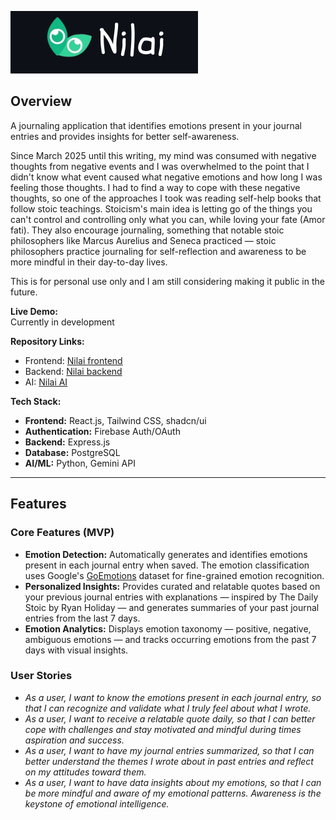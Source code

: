 ![nilai banner](../assets/personal-projects/nilai-banner.png "Nilai")

## Overview

A journaling application that identifies emotions present in your journal entries and provides insights for better self-awareness.

Since March 2025 until this writing, my mind was consumed with negative thoughts from negative events and I was overwhelmed to the point that I didn't know what event caused what negative emotions and how long I was feeling those thoughts. I had to find a way to cope with these negative thoughts, so one of the approaches I took was reading self-help books that follow stoic teachings. Stoicism's main idea is letting go of the things you can't control and controlling only what you can, while loving your fate (Amor fati). They also encourage journaling, something that notable stoic philosophers like Marcus Aurelius and Seneca practiced — stoic philosophers practice journaling for self-reflection and awareness to be more mindful in their day-to-day lives.

This is for personal use only and I am still considering making it public in the future.

**Live Demo:**  
Currently in development

**Repository Links:**
- Frontend: [Nilai frontend](https://github.com/ArjTheProgrammer/nilai-frontend/)
- Backend: [Nilai backend](https://github.com/ArjTheProgrammer/nilai-backend/)
- AI: [Nilai AI](https://github.com/ArjTheProgrammer/nilai-nlp/)

**Tech Stack:**
- **Frontend:** React.js, Tailwind CSS, shadcn/ui
- **Authentication:** Firebase Auth/OAuth
- **Backend:** Express.js
- **Database:** PostgreSQL
- **AI/ML:** Python, Gemini API

---

## Features

### Core Features (MVP)
- **Emotion Detection:** Automatically generates and identifies emotions present in each journal entry when saved. The emotion classification uses Google's [GoEmotions](https://research.google/blog/goemotions-a-dataset-for-fine-grained-emotion-classification/) dataset for fine-grained emotion recognition.
- **Personalized Insights:** Provides curated and relatable quotes based on your previous journal entries with explanations — inspired by The Daily Stoic by Ryan Holiday — and generates summaries of your past journal entries from the last 7 days.
- **Emotion Analytics:** Displays emotion taxonomy — positive, negative, ambiguous emotions — and tracks occurring emotions from the past 7 days with visual insights.

### User Stories
- *As a user, I want to know the emotions present in each journal entry, so that I can recognize and validate what I truly feel about what I wrote.*
- *As a user, I want to receive a relatable quote daily, so that I can better cope with challenges and stay motivated and mindful during times aspiration and success.*
- *As a user, I want to have my journal entries summarized, so that I can better understand the themes I wrote about in past entries and reflect on my attitudes toward them.*
- *As a user, I want to have data insights about my emotions, so that I can be more mindful and aware of my emotional patterns. Awareness is the keystone of emotional intelligence.*